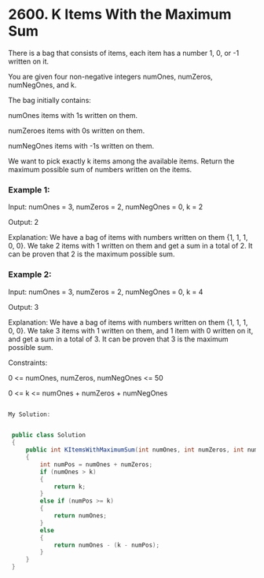# 2600. K Items With the Maximum Sum

There is a bag that consists of items, each item has a number 1, 0, or -1 written on it.

You are given four non-negative integers numOnes, numZeros, numNegOnes, and k.

The bag initially contains:

numOnes items with 1s written on them.

numZeroes items with 0s written on them.

numNegOnes items with -1s written on them.

We want to pick exactly k items among the available items. Return the maximum possible sum of numbers written on the items.

 

### Example 1:

Input: numOnes = 3, numZeros = 2, numNegOnes = 0, k = 2

Output: 2

Explanation: We have a bag of items with numbers written on them {1, 1, 1, 0, 0}. We take 2 items with 1 written on them and get a sum in a total of 2.
It can be proven that 2 is the maximum possible sum.

### Example 2:

Input: numOnes = 3, numZeros = 2, numNegOnes = 0, k = 4

Output: 3

Explanation: We have a bag of items with numbers written on them {1, 1, 1, 0, 0}. We take 3 items with 1 written on them, and 1 item with 0 written on it, and get a sum in a total of 3.
It can be proven that 3 is the maximum possible sum.
 

Constraints:

0 <= numOnes, numZeros, numNegOnes <= 50

0 <= k <= numOnes + numZeros + numNegOnes

```csharp

My Solution:


 public class Solution
 {
     public int KItemsWithMaximumSum(int numOnes, int numZeros, int numNegOnes, int k)
     {
         int numPos = numOnes + numZeros;
         if (numOnes > k)
         {
             return k;
         }
         else if (numPos >= k)
         {
             return numOnes;
         }
         else
         {
             return numOnes - (k - numPos);
         }
     }
 }

```
